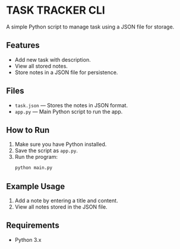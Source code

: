 # TASK TRACKER CLI

A simple Python script to manage task using a JSON file for storage.

## Features
- Add new task with description.
- View all stored notes.
- Store notes in a JSON file for persistence.

## Files
- `task.json` — Stores the notes in JSON format.
- `app.py` — Main Python script to run the app.

## How to Run
1. Make sure you have Python installed.
2. Save the script as `app.py`.
3. Run the program:
   ```bash
   python main.py
   ```

## Example Usage
1. Add a note by entering a title and content.
2. View all notes stored in the JSON file.

## Requirements
- Python 3.x

